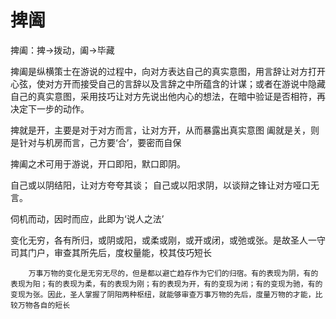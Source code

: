 # 捭阖

捭阖：捭→拨动，阖→毕藏

捭阖是纵横策士在游说的过程中，向对方表达自己的真实意图，用言辞让对方打开心弦，使对方开而接受自己的言辞以及言辞之中所蕴含的计谋；或者在游说中隐藏自己的真实意图，采用技巧让对方先说出他内心的想法，在暗中验证是否相符，再决定下一步的动作。

捭就是开，主要是对于对方而言，让对方开，从而暴露出真实意图
阖就是关，则是针对与机房而言，己方要‘合’，要密而自保

捭阖之术可用于游说，开口即阳，默口即阴。

自己或以阴结阳，让对方夸夸其谈；
自己或以阳求阴，以谈辩之锋让对方哑口无言。

伺机而动，因时而应，此即为‘说人之法’

变化无穷，各有所归，或阴或阳，或柔或刚，或开或闭，或弛或张。是故圣人一守司其门户，审查其所先后，度权量能，校其伎巧短长
```
	万事万物的变化是无穷无尽的，但是都以避亡趋存作为它们的归宿。有的表现为阴，有的表现为阳；有的表现为柔，有的表现为刚；有的表现为开，有的变现为闭；有的变现为驰，有的变现为张。因此，圣人掌握了阴阳两种枢纽，就能够审查万事万物的先后，度量万物的才能，比较万物各自的短长
```